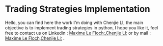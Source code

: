 # Trading Strategies Implementation

Hello, you can find here the work I'm doing with Chenjie LI, the main objective is to implement trading strategies in python, I hope you like it, feel free to contact us on Linkedin : [Maxime Le Floch:](https://www.linkedin.com/in/maxime-le-floch-1ba66a1b1/),[Chenjie LI:](https://www.linkedin.com/in/chenjie-li-774053146/) or by mail : [Maxime Le Floch](mailto:maximebeguin02@gmail.com?subject=[GitHub]%20Source%20Han%20Sans),[Chenjie LI:](mailto:maxime8696@gmail.com?subject=[GitHub]%20Source%20Han%20Sans) .
